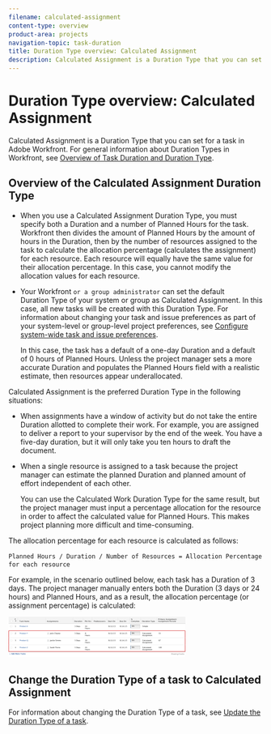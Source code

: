 ```yaml
---
filename: calculated-assignment
content-type: overview
product-area: projects
navigation-topic: task-duration
title: Duration Type overview: Calculated Assignment
description: Calculated Assignment is a Duration Type that you can set for a task in Adobe Workfront. For general information about Duration Types in Workfront, see Overview of Task Duration and Duration Type.
---
```


# Duration Type overview: Calculated Assignment

Calculated Assignment is a Duration Type that you can set for a task in Adobe Workfront. For general information about Duration Types in Workfront, see [Overview of Task Duration and Duration Type](../../../manage-work/tasks/taskdurtn/task-duration-and-duration-type.md).

## Overview of the Calculated Assignment Duration Type

* When you use a Calculated Assignment Duration Type, you must specify both a Duration and a number of Planned Hours for the task. Workfront then divides the amount of Planned Hours by the amount of hours in the Duration, then by the number of resources assigned to the task to calculate the allocation percentage (calculates the assignment) for each resource. Each resource will equally have the same value for their allocation percentage. In this case, you cannot modify the allocation values for each resource.
* Your Workfront `or a group administrator` can set the default Duration&nbsp;Type of your system or group as Calculated Assignment.&nbsp;In this case, all new tasks will be created with this Duration Type. For information about changing your task and issue preferences as part of your system-level or group-level project preferences, see [Configure system-wide task and issue preferences](../../../administration-and-setup/set-up-workfront/configure-system-defaults/set-task-issue-preferences.md).

  In this case, the task has a default of a one-day Duration and a default of 0 hours of Planned Hours. Unless the project manager sets a more accurate Duration and populates the Planned Hours field with a realistic estimate, then resources appear underallocated.

Calculated Assignment is the preferred Duration Type in the following situations:

* When assignments have a window of activity but do not take the entire Duration allotted to complete their work. For example, you are assigned to deliver a report to your supervisor by the end of the week. You have a five-day duration, but it will only take you ten hours to draft the document.
* When a single resource is assigned to a task because the project manager can estimate the planned Duration and planned amount of effort independent of each other.

  You can use the Calculated Work Duration Type for the same result, but the project manager must input a percentage allocation for the resource in order to affect the calculated value for Planned Hours. This makes project planning more difficult and time-consuming.

The allocation percentage for each resource is calculated as follows:

```
Planned Hours / Duration / Number of Resources = Allocation Percentage for each resource
```

For example, in the scenario outlined below, each task has a Duration of 3 days. The project manager manually enters both the Duration (3 days or 24 hours) and Planned Hours, and as a result, the allocation percentage (or assignment percentage) is calculated:

![](assets/calcassign-350x80.png)

## Change the Duration Type of a task to Calculated Assignment

For information about changing the Duration Type of a task, see [Update the Duration Type of a task](../../../manage-work/tasks/taskdurtn/update-duration-type-of-task.md).

<!--
Go to a task for which you want to change the Duration Type. On the Task Details tab, click Overview>Edit Overview> Duration Type. Select Calculated Assignment from the drop-down menu. Click Save.
-->

